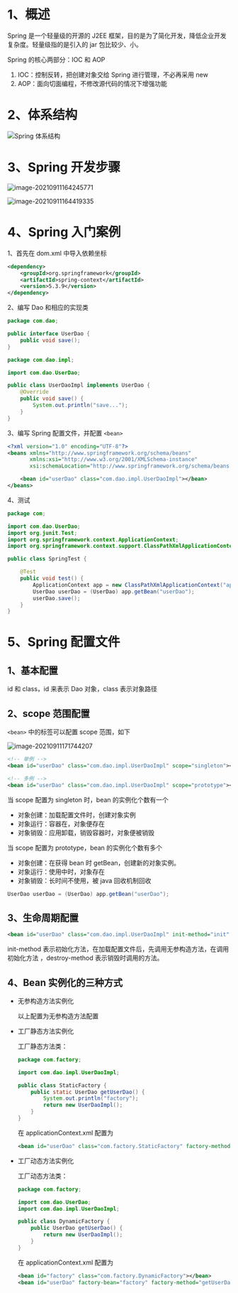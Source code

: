 # 1、概述

Spring 是一个轻量级的开源的 J2EE 框架，目的是为了简化开发，降低企业开发复杂度。轻量级指的是引入的 jar 包比较少、小。

Spring 的核心两部分：IOC 和 AOP

1. IOC：控制反转，把创建对象交给 Spring 进行管理，不必再采用 new
2. AOP：面向切面编程，不修改源代码的情况下增强功能

# 2、体系结构

![Spring 体系结构](https://gitee.com/sgkurisu/pic-go/raw/master/picture2/20210911163733.png)

# 3、Spring 开发步骤

![image-20210911164245771](https://gitee.com/sgkurisu/pic-go/raw/master/picture2/20210911164246.png)

![image-20210911164419335](https://gitee.com/sgkurisu/pic-go/raw/master/picture2/20210911164419.png)

# 4、Spring 入门案例

1、首先在 dom.xml 中导入依赖坐标

```xml
<dependency>
    <groupId>org.springframework</groupId>
    <artifactId>spring-context</artifactId>
    <version>5.3.9</version>
</dependency>
```

2、编写 Dao 和相应的实现类

```java
package com.dao;

public interface UserDao {
    public void save();
}
```

```java
package com.dao.impl;

import com.dao.UserDao;

public class UserDaoImpl implements UserDao {
    @Override
    public void save() {
        System.out.println("save...");
    }
}
```

3、编写 Spring 配置文件，并配置 `<bean>`

```xml
<?xml version="1.0" encoding="UTF-8"?>
<beans xmlns="http://www.springframework.org/schema/beans"
       xmlns:xsi="http://www.w3.org/2001/XMLSchema-instance"
       xsi:schemaLocation="http://www.springframework.org/schema/beans http://www.springframework.org/schema/beans/spring-beans.xsd">

    <bean id="userDao" class="com.dao.impl.UserDaoImpl"></bean>
</beans>
```

4、测试

```java
package com;

import com.dao.UserDao;
import org.junit.Test;
import org.springframework.context.ApplicationContext;
import org.springframework.context.support.ClassPathXmlApplicationContext;

public class SpringTest {

    @Test
    public void test() {
        ApplicationContext app = new ClassPathXmlApplicationContext("applicationContext.xml");
        UserDao userDao = (UserDao) app.getBean("userDao");
        userDao.save();
    }
}
```

# 5、Spring 配置文件

## 1、基本配置

id 和 class，id 来表示 Dao 对象，class 表示对象路径

## 2、scope 范围配置

`<bean>` 中的标签可以配置 scope 范围，如下

![image-20210911171744207](https://gitee.com/sgkurisu/pic-go/raw/master/picture2/20210911171756.png)

```xml
<!-- 单例 -->
<bean id="userDao" class="com.dao.impl.UserDaoImpl" scope="singleton"></bean>
```

```xml
<!-- 多例 -->
<bean id="userDao" class="com.dao.impl.UserDaoImpl" scope="prototype"></bean>
```

当 scope 配置为 singleton 时，bean 的实例化个数有一个

- 对象创建：加载配置文件时，创建对象实例
- 对象运行：容器在，对象便存在
- 对象销毁：应用卸载，销毁容器时，对象便被销毁

当 scope 配置为 prototype，bean 的实例化个数有多个

- 对象创建：在获得 bean 时 getBean，创建新的对象实例。
- 对象运行：使用中时，对象存在
- 对象销毁：长时间不使用，被 java 回收机制回收

```java
UserDao userDao = (UserDao) app.getBean("userDao");
```

## 3、生命周期配置

```xml
<bean id="userDao" class="com.dao.impl.UserDaoImpl" init-method="init" destroy-method="destory"></bean>
```

init-method 表示初始化方法，在加载配置文件后，先调用无参构造方法，在调用初始化方法 ，destroy-method 表示销毁时调用的方法。

## 4、Bean 实例化的三种方式

- 无参构造方法实例化

  以上配置为无参构造方法配置

- 工厂静态方法实例化

  工厂静态方法类：

  ```java
  package com.factory;
  
  import com.dao.impl.UserDaoImpl;
  
  public class StaticFactory {
      public static UserDao getUserDao() {
          System.out.println("factory");
          return new UserDaoImpl();
      }
  }
  ```

  在 applicationContext.xml 配置为

  ```xml
  <bean id="userDao" class="com.factory.StaticFactory" factory-method="getUserDao"></bean>
  ```

- 工厂动态方法实例化

  工厂动态方法类：

  ```java
  package com.factory;
  
  import com.dao.UserDao;
  import com.dao.impl.UserDaoImpl;
  
  public class DynamicFactory {
      public UserDao getUserDao() {
          return new UserDaoImpl();
      }
  }
  ```

  在 applicationContext.xml 配置为

  ```xml
  <bean id="factory" class="com.factory.DynamicFactory"></bean>
  <bean id="userDao" factory-bean="factory" factory-method="getUserDao"></bean>
  ```

  



















